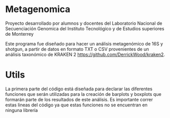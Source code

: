 # Metagenomica 
Proyecto desarrollado por alumnos y docentes del Laboratorio Nacional de Secuenciación Genomica del Instituto Tecnológico y de Estudios superiores de Monterrey

Este programa fue diseñado para hacer un análisis metagenómico de 16S y shotgun, a partir de datos en formato TXT o CSV provenientes de un análisis taxonómico de KRAKEN 2 https://github.com/DerrickWood/kraken2. 

# Utils 
La primera parte del código está diseñada para declarar las diferentes funciones que serán utilizadas para la creación de barplots y boxplots que formarán parte de los resultados de este análisis. 
Es importante correr estas lineas del código ya que estas funciones no se encuentran en ninguna librería 
